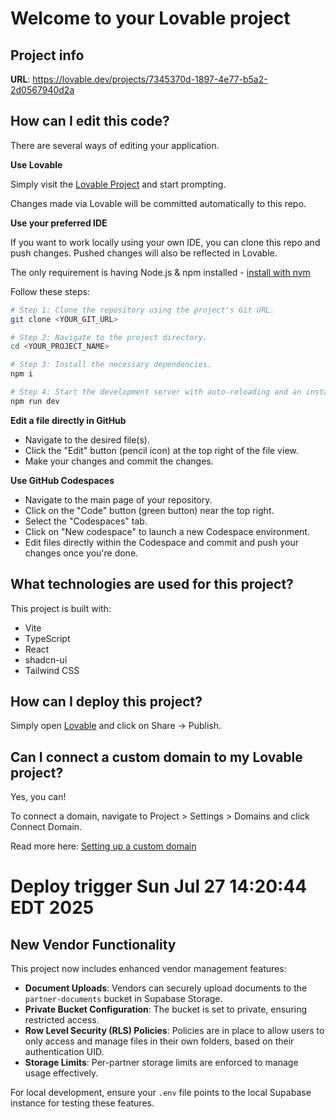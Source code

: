 # Welcome to your Lovable project

## Project info

**URL**: https://lovable.dev/projects/7345370d-1897-4e77-b5a2-2d0567940d2a

## How can I edit this code?

There are several ways of editing your application.

**Use Lovable**

Simply visit the [Lovable Project](https://lovable.dev/projects/7345370d-1897-4e77-b5a2-2d0567940d2a) and start prompting.

Changes made via Lovable will be committed automatically to this repo.

**Use your preferred IDE**

If you want to work locally using your own IDE, you can clone this repo and push changes. Pushed changes will also be reflected in Lovable.

The only requirement is having Node.js & npm installed - [install with nvm](https://github.com/nvm-sh/nvm#installing-and-updating)

Follow these steps:

```sh
# Step 1: Clone the repository using the project's Git URL.
git clone <YOUR_GIT_URL>

# Step 2: Navigate to the project directory.
cd <YOUR_PROJECT_NAME>

# Step 3: Install the necessary dependencies.
npm i

# Step 4: Start the development server with auto-reloading and an instant preview.
npm run dev
```

**Edit a file directly in GitHub**

- Navigate to the desired file(s).
- Click the "Edit" button (pencil icon) at the top right of the file view.
- Make your changes and commit the changes.

**Use GitHub Codespaces**

- Navigate to the main page of your repository.
- Click on the "Code" button (green button) near the top right.
- Select the "Codespaces" tab.
- Click on "New codespace" to launch a new Codespace environment.
- Edit files directly within the Codespace and commit and push your changes once you're done.

## What technologies are used for this project?

This project is built with:

- Vite
- TypeScript
- React
- shadcn-ui
- Tailwind CSS

## How can I deploy this project?

Simply open [Lovable](https://lovable.dev/projects/7345370d-1897-4e77-b5a2-2d0567940d2a) and click on Share -> Publish.

## Can I connect a custom domain to my Lovable project?

Yes, you can!

To connect a domain, navigate to Project > Settings > Domains and click Connect Domain.

Read more here: [Setting up a custom domain](https://docs.lovable.dev/tips-tricks/custom-domain#step-by-step-guide)
# Deploy trigger Sun Jul 27 14:20:44 EDT 2025

## New Vendor Functionality

This project now includes enhanced vendor management features:

- **Document Uploads**: Vendors can securely upload documents to the `partner-documents` bucket in Supabase Storage.
- **Private Bucket Configuration**: The bucket is set to private, ensuring restricted access.
- **Row Level Security (RLS) Policies**: Policies are in place to allow users to only access and manage files in their own folders, based on their authentication UID.
- **Storage Limits**: Per-partner storage limits are enforced to manage usage effectively.

For local development, ensure your `.env` file points to the local Supabase instance for testing these features.
